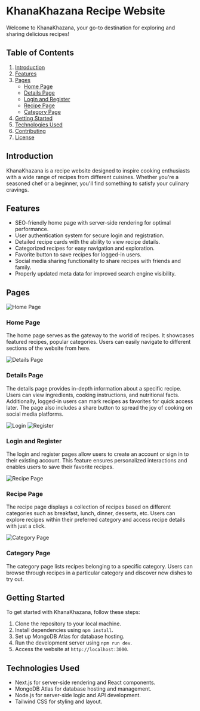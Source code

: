 
# KhanaKhazana Recipe Website

Welcome to KhanaKhazana, your go-to destination for exploring and sharing delicious recipes!

## Table of Contents
1. [Introduction](#introduction)
2. [Features](#features)
3. [Pages](#pages)
   - [Home Page](#home-page)
   - [Details Page](#details-page)
   - [Login and Register](#login-and-register)
   - [Recipe Page](#recipe-page)
   - [Category Page](#category-page)
4. [Getting Started](#getting-started)
5. [Technologies Used](#technologies-used)
6. [Contributing](#contributing)
7. [License](#license)

## Introduction
KhanaKhazana is a recipe website designed to inspire cooking enthusiasts with a wide range of recipes from different cuisines. Whether you're a seasoned chef or a beginner, you'll find something to satisfy your culinary cravings.

## Features
- SEO-friendly home page with server-side rendering for optimal performance.
- User authentication system for secure login and registration.
- Detailed recipe cards with the ability to view recipe details.
- Categorized recipes for easy navigation and exploration.
- Favorite button to save recipes for logged-in users.
- Social media sharing functionality to share recipes with friends and family.
- Properly updated meta data for improved search engine visibility.

## Pages

![Home Page](app/assets/Capture.PNG)

### Home Page
The home page serves as the gateway to the world of recipes. It showcases featured recipes, popular categories. Users can easily navigate to different sections of the website from here.

![Details Page](app/assets/Capture2.PNG)

### Details Page
The details page provides in-depth information about a specific recipe. Users can view ingredients, cooking instructions, and nutritional facts. Additionally, logged-in users can mark recipes as favorites for quick access later. The page also includes a share button to spread the joy of cooking on social media platforms.

![Login](app/assets/Ce.PNG) 
![Register](app/assets/Capture=.PNG)

### Login and Register
The login and register pages allow users to create an account or sign in to their existing account. This feature ensures personalized interactions and enables users to save their favorite recipes.

![Recipe Page](app/assets/Capture4.PNG)

### Recipe Page
The recipe page displays a collection of recipes based on different categories such as breakfast, lunch, dinner, desserts, etc. Users can explore recipes within their preferred category and access recipe details with just a click.

![Category Page](app/assets/Capture6.PNG)

### Category Page
The category page lists recipes belonging to a specific category. Users can browse through recipes in a particular category and discover new dishes to try out.

## Getting Started
To get started with KhanaKhazana, follow these steps:
1. Clone the repository to your local machine.
2. Install dependencies using `npm install`.
3. Set up MongoDB Atlas for database hosting.
5. Run the development server using `npm run dev`.
6. Access the website at `http://localhost:3000`.

## Technologies Used
- Next.js for server-side rendering and React components.
- MongoDB Atlas for database hosting and management.
- Node.js for server-side logic and API development.
- Tailwind CSS for styling and layout.
